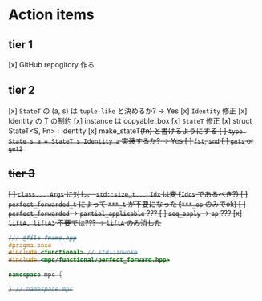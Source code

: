 # Action items
## tier 1
[x] GitHub repogitory 作る

## tier 2
[x] `StateT` の (a, s) は `tuple-like` と決めるか? → Yes
[x] `Identity` 修正
  [x] Identity<T> の T の制約
  [x] instance は copyable_box<T>
[x] `StateT` 修正
  [x] struct StateT<S, Fn> : Identity<Fn>
  [x] make_stateT<S>(fn) と書けるようにする
[ ] `type State s a = StateT s Identity a` 実装するか? → Yes
[ ] `fst`, `snd`
[ ] `gets` or `get2`

## tier 3
[ ] `class... Args` に対し、 `std::size_t... Idx` は変 (`Idcs` であるべき?)
[ ] `perfect_forwarded_t` によって `***_t` が不要になった (`***_op` のみでok)
[ ] `perfect_forwarded` → `partial_applicable` ???
[ ] `seq_apply` → `ap` ???
[x] `liftA, liftA3` 不要では??? → `liftA` のみ消した



```cpp
/// @file fname.hpp
#pragma once
#include <functional> // std::invoke
#include <mpc/functional/perfect_forward.hpp>

namespace mpc {

} // namespace mpc
